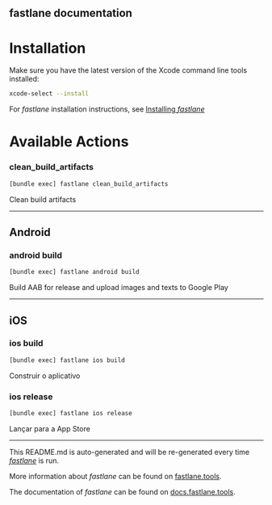 fastlane documentation
----

# Installation

Make sure you have the latest version of the Xcode command line tools installed:

```sh
xcode-select --install
```

For _fastlane_ installation instructions, see [Installing _fastlane_](https://docs.fastlane.tools/#installing-fastlane)

# Available Actions

### clean_build_artifacts

```sh
[bundle exec] fastlane clean_build_artifacts
```

Clean build artifacts

----


## Android

### android build

```sh
[bundle exec] fastlane android build
```

Build AAB for release and upload images and texts to Google Play

----


## iOS

### ios build

```sh
[bundle exec] fastlane ios build
```

Construir o aplicativo

### ios release

```sh
[bundle exec] fastlane ios release
```

Lançar para a App Store

----

This README.md is auto-generated and will be re-generated every time [_fastlane_](https://fastlane.tools) is run.

More information about _fastlane_ can be found on [fastlane.tools](https://fastlane.tools).

The documentation of _fastlane_ can be found on [docs.fastlane.tools](https://docs.fastlane.tools).
